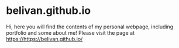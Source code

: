 # belivan.github.io

Hi, here you will find the contents of my personal webpage, including portfolio and some about me! Please visit the page at [https://](belivan.github.io/)https://belivan.github.io/
